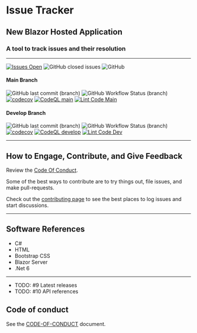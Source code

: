 # Issue Tracker

## New Blazor Hosted Application

### A tool to track issues and their resolution

****

[![Issues Open](https://img.shields.io/github/issues/mpaulosky/IssueTracker.svg?style=flatsquare&logo=github)](https://github.com/mpaulosky/IssueTracker/issues)
![GitHub closed issues](https://img.shields.io/github/issues-closed/mpaulosky/IssueTracker?logo=github)
![GitHub](https://img.shields.io/github/license/mpaulosky/IssueTracker?logo=github)

#### Main Branch

![GitHub last commit (branch)](https://img.shields.io/github/last-commit/mpaulosky/IssueTracker/main?label=last%20commit%20main&logo=github)
![GitHub Workflow Status (branch)](https://img.shields.io/github/workflow/status/mpaulosky/IssueTracker/Build%20and%20Test/main?label=Build%20%26%20Test%20main&logo=github)
[![codecov](https://codecov.io/gh/mpaulosky/IssueTracker/branch/main/graph/badge.svg)](https://codecov.io/gh/mpaulosky/IssueTracker)
[![CodeQL main](https://github.com/mpaulosky/IssueTracker/actions/workflows/codeql-analysis.yml/badge.svg?branch=main)](https://github.com/mpaulosky/IssueTracker/actions/workflows/codeql-analysis.yml?branch=main)
[![Lint Code Main](https://github.com/mpaulosky/IssueTracker/actions/workflows/super-linter-main.yml/badge.svg?branch=main)](https://github.com/mpaulosky/IssueTracker/actions/workflows/super-linter-main.yml)

#### Develop Branch

![GitHub last commit (branch)](https://img.shields.io/github/last-commit/mpaulosky/IssueTracker/develop?label=last%20commit%20develop&logo=github)
![GitHub Workflow Status (branch)](https://img.shields.io/github/workflow/status/mpaulosky/IssueTracker/Build%20and%20Test/develop?label=Build%20%26%20Test%20develop&logo=github)
[![codecov](https://codecov.io/gh/mpaulosky/IssueTracker/branch/develop/graph/badge.svg)](https://codecov.io/gh/mpaulosky/IssueTracker)
[![CodeQL develop](https://github.com/mpaulosky/IssueTracker/actions/workflows/codeql-analysis.yml/badge.svg?branch=develop)](https://github.com/mpaulosky/IssueTracker/actions/workflows/codeql-analysis.yml?branch=develop)
[![Lint Code Dev](https://github.com/mpaulosky/IssueTracker/actions/workflows/super-linter-dev.yml/badge.svg?branch=develop)](https://github.com/mpaulosky/IssueTracker/actions/workflows/super-linter-dev.yml)

****

## How to Engage, Contribute, and Give Feedback

Review the [Code Of Conduct](./CODE_OF_CONDUCT.md).

Some of the best ways to contribute are to try things out, file issues, and make pull-requests.

Check out the [contributing page](./CONTRIBUTING.md) to see the best places to log issues and start discussions.

****

## Software References

* C#
* HTML
* Bootstrap CSS
* Blazor Server
* .Net 6

****

* TODO: #9 Latest releases
* TODO: #10 API references

## Code of conduct

See the [CODE-OF-CONDUCT](./CODE_OF_CONDUCT.md) document.